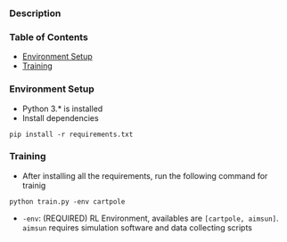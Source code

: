 <!-- # lyft-motion-prediction-for-autonomous-vehicle -->

### Description


### Table of Contents

- [Environment Setup](#environment-setup)
- [Training](#training)

### Environment Setup
- Python 3.* is installed
- Install dependencies
```
pip install -r requirements.txt
```

### Training
- After installing all the requirements, run the following command for trainig
```
python train.py -env cartpole
```
- `-env`: (REQUIRED) RL Environment, availables are `[cartpole, aimsun]`. `aimsun` requires simulation software and data collecting scripts


